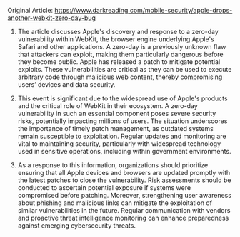 Original Article: https://www.darkreading.com/mobile-security/apple-drops-another-webkit-zero-day-bug

1) The article discusses Apple's discovery and response to a zero-day vulnerability within WebKit, the browser engine underlying Apple's Safari and other applications. A zero-day is a previously unknown flaw that attackers can exploit, making them particularly dangerous before they become public. Apple has released a patch to mitigate potential exploits. These vulnerabilities are critical as they can be used to execute arbitrary code through malicious web content, thereby compromising users’ devices and data security.

2) This event is significant due to the widespread use of Apple's products and the critical role of WebKit in their ecosystem. A zero-day vulnerability in such an essential component poses severe security risks, potentially impacting millions of users. The situation underscores the importance of timely patch management, as outdated systems remain susceptible to exploitation. Regular updates and monitoring are vital to maintaining security, particularly with widespread technology used in sensitive operations, including within government environments.

3) As a response to this information, organizations should prioritize ensuring that all Apple devices and browsers are updated promptly with the latest patches to close the vulnerability. Risk assessments should be conducted to ascertain potential exposure if systems were compromised before patching. Moreover, strengthening user awareness about phishing and malicious links can mitigate the exploitation of similar vulnerabilities in the future. Regular communication with vendors and proactive threat intelligence monitoring can enhance preparedness against emerging cybersecurity threats.